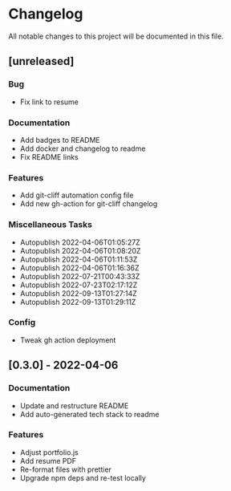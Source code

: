 # Changelog
All notable changes to this project will be documented in this file.

## [unreleased]

### Bug

- Fix link to resume

### Documentation

- Add badges to README
- Add docker and changelog to readme
- Fix README links

### Features

- Add git-cliff automation config file
- Add new gh-action for git-cliff changelog

### Miscellaneous Tasks

- Autopublish 2022-04-06T01:05:27Z
- Autopublish 2022-04-06T01:08:20Z
- Autopublish 2022-04-06T01:11:53Z
- Autopublish 2022-04-06T01:16:36Z
- Autopublish 2022-07-21T00:43:33Z
- Autopublish 2022-07-23T02:17:12Z
- Autopublish 2022-09-13T01:27:14Z
- Autopublish 2022-09-13T01:29:11Z

### Config

- Tweak gh action deployment

## [0.3.0] - 2022-04-06

### Documentation

- Update and restructure README
- Add auto-generated tech stack to readme

### Features

- Adjust portfolio.js
- Add resume PDF
- Re-format files with prettier
- Upgrade npm deps and re-test locally

<!-- generated by git-cliff -->

